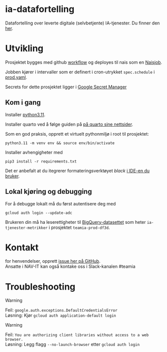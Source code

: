 ia-datafortelling
================

Datafortelling over leverte digitale (selvbetjente) IA-tjenester. Du finner
den [her](https://data.intern.nav.no/story/3f485566-49fc-4867-937e-618293158ef8).

# Utvikling

Prosjektet bygges med github [workflow](.github/workflows/deploy-naisjob.yml) og deployes til nais som en [Naisjob](https://docs.nais.io/naisjob).

Jobben kjører i intervaller som er definert i cron-utrykket `spec.schedule` i [prod.yaml](.nais/prod.yaml).

Secrets for dette prosjektet ligger
i [Google Secret Manager](https://console.cloud.google.com/security/secret-manager?project=teamia-prod-df3d)

## Kom i gang

Installer [python3.11](https://www.python.org/downloads/).

Installer quarto ved å følge guiden på [på quarto sine nettsider](https://quarto.org/docs/get-started/).

Som en god praksis, opprett et virtuelt pythonmiljø i root til prosjektet:

```
python3.11 -m venv env && source env/bin/activate
```

Installer avhengigheter med

```
pip3 install -r requirements.txt
```

Det er anbefalt at du itegrerer formateringsverktøyet
_black_ [i IDE-en du bruker](https://black.readthedocs.io/en/stable/integrations/editors.html).

## Lokal kjøring og debugging

For å debugge lokalt må du først autentisere deg med

```
gcloud auth login --update-adc
``` 

Brukeren din må ha
leserettigheter
til [BigQuery-datasettet](https://console.cloud.google.com/bigquery?project=teamia-prod-df3d&ws=!1m4!1m3!3m2!1steamia-prod-df3d!2sia_tjenester_metrikker)
som heter `ia-tjenester-metrikker` i prosjektet `teamia-prod-df3d`.

# Kontakt

for henvendelser, opprett [issue her på GitHub](https://github.com/navikt/ia-datafortelling/issues).  
Ansatte i NAV-IT kan også kontake oss i Slack-kanalen #teamia

# Troubleshooting

> [!WARNING]
> Feil: `google.auth.exceptions.DefaultCredentialsError`  
> Løsning: Kjør `gcloud auth application-default login`

> [!WARNING]
> Feil: `You are authorizing client libraries without access to a web browser.`  
> Løsning: Legg flagg `--no-launch-browser` etter `gcloud auth login` 